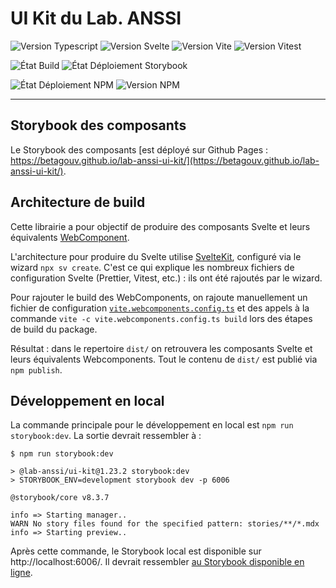 # UI Kit du Lab. ANSSI

![Version Typescript](https://img.shields.io/badge/dynamic/json?url=https%3A%2F%2Fraw.githubusercontent.com%2Fbetagouv%2Flab-anssi-ui-kit%2Frefs%2Fheads%2Fmain%2Fpackage.json&query=%24.devDependencies.typescript&logo=typescript&label=Typescript&color=%232d79c7)
![Version Svelte](https://img.shields.io/badge/dynamic/json?url=https%3A%2F%2Fraw.githubusercontent.com%2Fbetagouv%2Flab-anssi-ui-kit%2Frefs%2Fheads%2Fmain%2Fpackage.json&query=%24.devDependencies.svelte&logo=svelte&label=Svelte&color=%23ff3e00)
![Version Vite](https://img.shields.io/badge/dynamic/json?url=https%3A%2F%2Fraw.githubusercontent.com%2Fbetagouv%2Flab-anssi-ui-kit%2Frefs%2Fheads%2Fmain%2Fpackage.json&query=%24.devDependencies.vite&logo=vite&label=Vite&color=%23ffd528&logoColor=%23ffd528)
![Version Vitest](https://img.shields.io/badge/dynamic/json?url=https%3A%2F%2Fraw.githubusercontent.com%2Fbetagouv%2Flab-anssi-ui-kit%2Frefs%2Fheads%2Fmain%2Fpackage.json&query=%24.devDependencies.vitest&logo=vitest&label=Vitest&color=%23709b1b)

![État Build](https://img.shields.io/github/actions/workflow/status/betagouv/lab-anssi-ui-kit/integration-continue.yml?label=Int%C3%A9gration%20continue&logo=github)
![État Déploiement Storybook](https://img.shields.io/github/actions/workflow/status/betagouv/lab-anssi-ui-kit/publication-storybook.yml?label=D%C3%A9ploiement%20Storybook&logo=github)

![État Déploiement NPM](https://img.shields.io/github/actions/workflow/status/betagouv/lab-anssi-ui-kit/publication-npm.yml?label=D%C3%A9ploiement%20NPM&logo=github)
![Version NPM](https://img.shields.io/npm/v/%40lab-anssi%2Fui-kit?style=flat&label=Version%20package&link=https%3A%2F%2Fwww.npmjs.com%2Fpackage%2F%40lab-anssi%2Fui-kit)

---

## Storybook des composants

Le Storybook des composants [est déployé sur Github Pages : https://betagouv.github.io/lab-anssi-ui-kit/](https://betagouv.github.io/lab-anssi-ui-kit/).

## Architecture de build

Cette librairie a pour objectif de produire des composants Svelte et leurs équivalents [WebComponent](https://developer.mozilla.org/en-US/docs/Web/API/Web_components).

L'architecture pour produire du Svelte utilise [SvelteKit](https://svelte.dev/docs/kit/packaging), configuré via le wizard `npx sv create`.
C'est ce qui explique les nombreux fichiers de configuration Svelte (Prettier, Vitest, etc.) : ils ont été rajoutés par le wizard.

Pour rajouter le build des WebComponents, on rajoute manuellement un fichier de configuration [`vite.webcomponents.config.ts`](./vite.webcomponents.config.ts) et des appels à la commande `vite -c vite.webcomponents.config.ts build` lors des étapes de build du package.

Résultat : dans le repertoire `dist/` on retrouvera les composants Svelte et leurs équivalents Webcomponents.
Tout le contenu de `dist/` est publié via `npm publish`.

## Développement en local

La commande principale pour le développement en local est `npm run storybook:dev`.
La sortie devrait ressembler à :

```shell
$ npm run storybook:dev

> @lab-anssi/ui-kit@1.23.2 storybook:dev
> STORYBOOK_ENV=development storybook dev -p 6006

@storybook/core v8.3.7

info => Starting manager..
WARN No story files found for the specified pattern: stories/**/*.mdx
info => Starting preview..
```

Après cette commande, le Storybook local est disponible sur http://localhost:6006/.
Il devrait ressembler [au Storybook disponible en ligne](https://betagouv.github.io/lab-anssi-ui-kit/).
